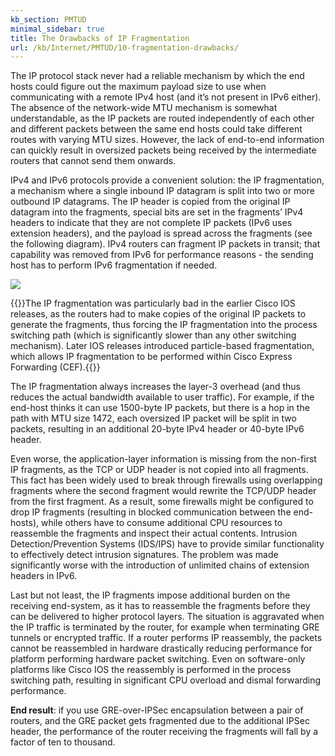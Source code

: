 ```yaml
---
kb_section: PMTUD
minimal_sidebar: true
title: The Drawbacks of IP Fragmentation
url: /kb/Internet/PMTUD/10-fragmentation-drawbacks/
---
```

The IP protocol stack never had a reliable mechanism by which the end hosts could figure out the maximum payload size to use when communicating with a remote IPv4 host (and it’s not present in IPv6 either). The absence of the network-wide MTU mechanism is somewhat understandable, as the IP packets are routed independently of each other and different packets between the same end hosts could take different routes with varying MTU sizes. However, the lack of end-to-end information can quickly result in oversized packets being received by the intermediate routers that cannot send them onwards.

IPv4 and IPv6 protocols provide a convenient solution: the IP fragmentation, a mechanism where a single inbound IP datagram is split into two or more outbound IP datagrams. The IP header is copied from the original IP datagram into the fragments, special bits are set in the fragments’ IPv4 headers to indicate that they are not complete IP packets (IPv6 uses extension headers), and the payload is spread across the fragments (see the following diagram). IPv4 routers can fragment IP packets in transit; that capability was removed from IPv6 for performance reasons - the sending host has to perform IPv6 fragmentation if needed.

<img src="/kb/Internet/PMTUD/Fragments.jpg" />

{{<note note>}}The IP fragmentation was particularly bad in the earlier Cisco IOS releases, as the routers had to make copies of the original IP packets to generate the fragments, thus forcing the IP fragmentation into the process switching path (which is significantly slower than any other switching mechanism). Later IOS releases introduced particle-based fragmentation, which allows IP fragmentation to be performed within Cisco Express Forwarding (CEF).{{</note>}}

The IP fragmentation always increases the layer-3 overhead (and thus reduces the actual bandwidth available to user traffic). For example, if the end-host thinks it can use 1500-byte IP packets, but there is a hop in the path with MTU size 1472, each oversized IP packet will be split in two packets, resulting in an additional 20-byte IPv4 header or 40-byte IPv6 header.

Even worse, the application-layer information is missing from the non-first IP fragments, as the TCP or UDP header is not copied into all fragments. This fact has been widely used to break through firewalls using overlapping fragments where the second fragment would rewrite the TCP/UDP header from the first fragment. As a result, some firewalls might be configured to drop IP fragments (resulting in blocked communication between the end-hosts), while others have to consume additional CPU resources to reassemble the fragments and inspect their actual contents. Intrusion Detection/Prevention Systems (IDS/IPS) have to provide similar functionality to effectively detect intrusion signatures. The problem was made significantly worse with the introduction of unlimited chains of extension headers in IPv6.

Last but not least, the IP fragments impose additional burden on the receiving end-system, as it has to reassemble the fragments before they can be delivered to higher protocol layers. The situation is aggravated when the IP traffic is terminated by the router, for example when terminating GRE tunnels or encrypted traffic. If a router performs IP reassembly, the packets cannot be reassembled in hardware drastically reducing performance for platform performing hardware packet switching. Even on software-only platforms like Cisco IOS the reassembly is performed in the process switching path, resulting in significant CPU overload and dismal forwarding performance.

**End result**: if you use GRE-over-IPSec encapsulation between a pair of routers, and the GRE packet gets fragmented due to the additional IPSec header, the performance of the router receiving the fragments will fall by a factor of ten to thousand.
